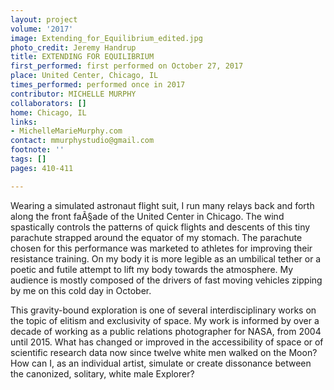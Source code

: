 ```yaml
---
layout: project
volume: '2017'
image: Extending_for_Equilibrium_edited.jpg
photo_credit: Jeremy Handrup
title: EXTENDING FOR EQUILIBRIUM
first_performed: first performed on October 27, 2017
place: United Center, Chicago, IL
times_performed: performed once in 2017
contributor: MICHELLE MURPHY
collaborators: []
home: Chicago, IL
links:
- MichelleMarieMurphy.com
contact: mmurphystudio@gmail.com
footnote: ''
tags: []
pages: 410-411

---
```


Wearing a simulated astronaut flight suit, I run many relays back and forth along the front faÃ§ade of the United Center in Chicago. The wind spastically controls the patterns of quick flights and descents of this tiny parachute strapped around the equator of my stomach. The parachute chosen for this performance was marketed to athletes for improving their resistance training. On my body it is more legible as an umbilical tether or a poetic and futile attempt to lift my body towards the atmosphere. My audience is mostly composed of the drivers of fast moving vehicles zipping by me on this cold day in October.

This gravity-bound exploration is one of several interdisciplinary works on the topic of elitism and exclusivity of space. My work is informed by over a decade of working as a public relations photographer for NASA, from 2004 until 2015. What has changed or improved in the accessibility of space or of scientific research data now since twelve white men walked on the Moon? How can I, as an individual artist, simulate or create dissonance between the canonized, solitary, white male Explorer?

